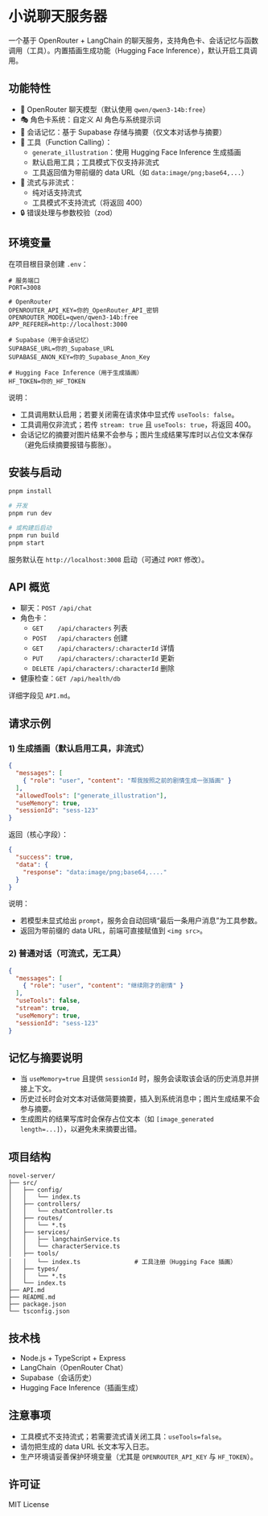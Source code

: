 # 小说聊天服务器

一个基于 OpenRouter + LangChain 的聊天服务，支持角色卡、会话记忆与函数调用（工具）。内置插画生成功能（Hugging Face Inference），默认开启工具调用。

## 功能特性

- 🤖 OpenRouter 聊天模型（默认使用 `qwen/qwen3-14b:free`）
- 🎭 角色卡系统：自定义 AI 角色与系统提示词
- 🧠 会话记忆：基于 Supabase 存储与摘要（仅文本对话参与摘要）
- 🧰 工具（Function Calling）：
  - `generate_illustration`：使用 Hugging Face Inference 生成插画
  - 默认启用工具；工具模式下仅支持非流式
  - 工具返回值为带前缀的 data URL（如 `data:image/png;base64,...`）
- 🌊 流式与非流式：
  - 纯对话支持流式
  - 工具模式不支持流式（将返回 400）
- 🔒 错误处理与参数校验（zod）

## 环境变量

在项目根目录创建 `.env`：

```env
# 服务端口
PORT=3008

# OpenRouter
OPENROUTER_API_KEY=你的_OpenRouter_API_密钥
OPENROUTER_MODEL=qwen/qwen3-14b:free
APP_REFERER=http://localhost:3000

# Supabase（用于会话记忆）
SUPABASE_URL=你的_Supabase_URL
SUPABASE_ANON_KEY=你的_Supabase_Anon_Key

# Hugging Face Inference（用于生成插画）
HF_TOKEN=你的_HF_TOKEN
```

说明：
- 工具调用默认启用；若要关闭需在请求体中显式传 `useTools: false`。
- 工具调用仅非流式；若传 `stream: true` 且 `useTools: true`，将返回 400。
- 会话记忆的摘要对图片结果不会参与；图片生成结果写库时以占位文本保存（避免后续摘要报错与膨胀）。

## 安装与启动

```bash
pnpm install

# 开发
pnpm run dev

# 或构建后启动
pnpm run build
pnpm start
```

服务默认在 `http://localhost:3008` 启动（可通过 `PORT` 修改）。

## API 概览

- 聊天：`POST /api/chat`
- 角色卡：
  - `GET    /api/characters` 列表
  - `POST   /api/characters` 创建
  - `GET    /api/characters/:characterId` 详情
  - `PUT    /api/characters/:characterId` 更新
  - `DELETE /api/characters/:characterId` 删除
- 健康检查：`GET /api/health/db`

详细字段见 `API.md`。

## 请求示例

### 1) 生成插画（默认启用工具，非流式）

```json
{
  "messages": [
    { "role": "user", "content": "帮我按照之前的剧情生成一张插画" }
  ],
  "allowedTools": ["generate_illustration"],
  "useMemory": true,
  "sessionId": "sess-123"
}
```

返回（核心字段）：

```json
{
  "success": true,
  "data": {
    "response": "data:image/png;base64,...."
  }
}
```

说明：
- 若模型未显式给出 `prompt`，服务会自动回填“最后一条用户消息”为工具参数。
- 返回为带前缀的 data URL，前端可直接赋值到 `<img src>`。

### 2) 普通对话（可流式，无工具）

```json
{
  "messages": [
    { "role": "user", "content": "继续刚才的剧情" }
  ],
  "useTools": false,
  "stream": true,
  "useMemory": true,
  "sessionId": "sess-123"
}
```

## 记忆与摘要说明

- 当 `useMemory=true` 且提供 `sessionId` 时，服务会读取该会话的历史消息并拼接上下文。
- 历史过长时会对文本对话做简要摘要，插入到系统消息中；图片生成结果不会参与摘要。
- 生成图片的结果写库时会保存占位文本（如 `[image_generated length=...]`），以避免未来摘要出错。

## 项目结构

```
novel-server/
├── src/
│   ├── config/
│   │   └── index.ts
│   ├── controllers/
│   │   └── chatController.ts
│   ├── routes/
│   │   └── *.ts
│   ├── services/
│   │   ├── langchainService.ts
│   │   └── characterService.ts
│   ├── tools/
│   │   └── index.ts               # 工具注册（Hugging Face 插画）
│   ├── types/
│   │   └── *.ts
│   └── index.ts
├── API.md
├── README.md
├── package.json
└── tsconfig.json
```

## 技术栈

- Node.js + TypeScript + Express
- LangChain（OpenRouter Chat）
- Supabase（会话历史）
- Hugging Face Inference（插画生成）

## 注意事项

- 工具模式不支持流式；若需要流式请关闭工具：`useTools=false`。
- 请勿把生成的 data URL 长文本写入日志。
- 生产环境请妥善保护环境变量（尤其是 `OPENROUTER_API_KEY` 与 `HF_TOKEN`）。

## 许可证

MIT License 